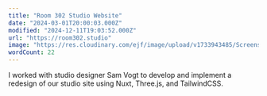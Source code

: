 ```yaml
---
title: "Room 302 Studio Website"
date: "2024-03-01T20:00:03.000Z"
modified: "2024-12-11T19:03:52.000Z"
url: "https://room302.studio"
image: "https://res.cloudinary.com/ejf/image/upload/v1733943485/Screenshot_2024-12-11_at_1.57.42_PM.png"
wordCount: 22
---
```

I worked with studio designer Sam Vogt to develop and implement a redesign of our studio site using Nuxt, Three.js, and TailwindCSS.
